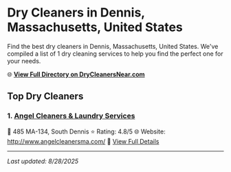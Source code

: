 # Dry Cleaners in Dennis, Massachusetts, United States

Find the best dry cleaners in Dennis, Massachusetts, United States. We've compiled a list of 1 dry cleaning services to help you find the perfect one for your needs.

🌐 **[View Full Directory on DryCleanersNear.com](https://drycleanersnear.com/city/US/Massachusetts/Dennis)**

## Top Dry Cleaners

### 1. [Angel Cleaners & Laundry Services](https://drycleanersnear.com/dryCleaner/688193dea2f5b6ba0749a18e/angel-cleaners-laundry-services)
📍 485 MA-134, South Dennis
⭐ Rating: 4.8/5
🌐 Website: http://www.angelcleanersma.com/
🔗 [View Full Details](https://drycleanersnear.com/dryCleaner/688193dea2f5b6ba0749a18e/angel-cleaners-laundry-services)


---

*Last updated: 8/28/2025*
